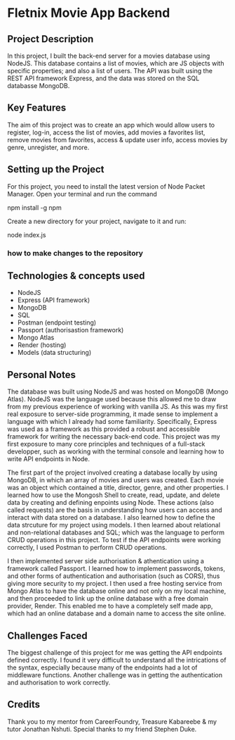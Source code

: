 # Fletnix Movie App Backend

## Project Description

In this project, I built the back-end server for a movies database using NodeJS. This database contains a list of movies, which are JS objects with specific properties; and also a list of users. The API was built using the REST API framework Express, and the data was stored on the SQL databasse MongoDB.

## Key Features
The aim of this project was to create an app which would allow users to register, log-in, access the list of movies, add movies a favorites list, remove movies from favorites, access & update user info, access movies by genre, unregister, and more.

## Setting up the Project

For this project, you need to install the latest version of Node Packet Manager. Open your terminal and run the command

npm install -g npm

Create a new directory for your project, navigate to it and run:

node index.js

### how to make  changes to the repository

## Technologies & concepts used

- NodeJS
- Express (API framework)
- MongoDB
- SQL
- Postman (endpoint testing)
- Passport (authorisastion framework)
- Mongo Atlas
- Render (hosting)
- Models (data structuring)

## Personal Notes

The database was built using NodeJS and was hosted on MongoDB (Mongo Atlas). NodeJS was the language used because this allowed me to draw from my previous experience of working with vanilla JS. As this was my first real exposure to server-side programming, it made sense to implement a language with which I already had some familiarity. Specifically, Express was used as a framework as this provided a robust and accessible framework for writing the necessary back-end code. This project was my first exposure to many core principles and techniques of a full-stack developper, such as working with the terminal console and learning how to write API endpoints in Node. 

The first part of the project involved creating a database locally by using MongoDB, in which an array of movies and users was created. Each movie was an object which contained a title, director, genre, and other properties. I learned how to use the Mongosh Shell to create, read, update, and delete data by creating and defining enpoints using Node. These actions (also called requests) are the basis in understanding how users can access and interact with data stored on a database. I also learned how to define the data strcuture for my project using models. I then learned about relational and non-relational databases and SQL; which was the language to perform CRUD operations in this project. To test if the API endpoints were working correctly, I used Postman to perform CRUD operations. 

I then implemented server side authorisation & athentication using a framework called Passport. I learned how to implement passwords, tokens, and other forms of authentication and authorisation (such as CORS), thus giving more security to my project. I then used a free hosting service from Mongo Atlas to have the database online and not only on my local machine, and then proceeded to link up the online database with a free domain provider, Render. This enabled me to have a completely self made app, which had an online database and a domain name to access the site online. 

## Challenges Faced

The biggest challenge of this project for me was getting the API endpoints defined correctly. I found it very difficult to understand all the intrications of the syntax, especially because many of the endpoints had a lot of middleware functions. Another challenge was in getting the authentication and authorisation to work correctly. 


## Credits

Thank you to my mentor from CareerFoundry, Treasure Kabareebe & my tutor Jonathan Nshuti. Special thanks to my friend Stephen Duke. 